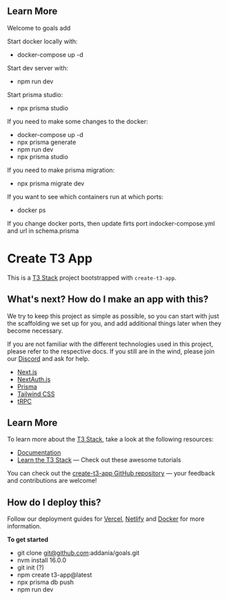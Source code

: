 ## Learn More

Welcome to goals add

Start docker locally with:

- docker-compose up -d

Start dev server with:

- npm run dev

Start prisma studio:

- npx prisma studio

If you need to make some changes to the docker:

- docker-compose up -d
- npx prisma generate
- npm run dev
- npx prisma studio

If you need to make prisma migration:

- npx prisma migrate dev

If you want to see which containers run at which ports:

- docker ps

If you change docker ports, then update firts port indocker-compose.yml and url in schema.prisma

# Create T3 App

This is a [T3 Stack](https://create.t3.gg/) project bootstrapped with `create-t3-app`.

## What's next? How do I make an app with this?

We try to keep this project as simple as possible, so you can start with just the scaffolding we set up for you, and add additional things later when they become necessary.

If you are not familiar with the different technologies used in this project, please refer to the respective docs. If you still are in the wind, please join our [Discord](https://t3.gg/discord) and ask for help.

- [Next.js](https://nextjs.org)
- [NextAuth.js](https://next-auth.js.org)
- [Prisma](https://prisma.io)
- [Tailwind CSS](https://tailwindcss.com)
- [tRPC](https://trpc.io)

## Learn More

To learn more about the [T3 Stack](https://create.t3.gg/), take a look at the following resources:

- [Documentation](https://create.t3.gg/)
- [Learn the T3 Stack](https://create.t3.gg/en/faq#what-learning-resources-are-currently-available) — Check out these awesome tutorials

You can check out the [create-t3-app GitHub repository](https://github.com/t3-oss/create-t3-app) — your feedback and contributions are welcome!

## How do I deploy this?

Follow our deployment guides for [Vercel](https://create.t3.gg/en/deployment/vercel), [Netlify](https://create.t3.gg/en/deployment/netlify) and [Docker](https://create.t3.gg/en/deployment/docker) for more information.

**To get started**

- git clone git@github.com:addania/goals.git
- nvm install 16.0.0
- git init (?)
- npm create t3-app@latest
- npx prisma db push
- npm run dev
